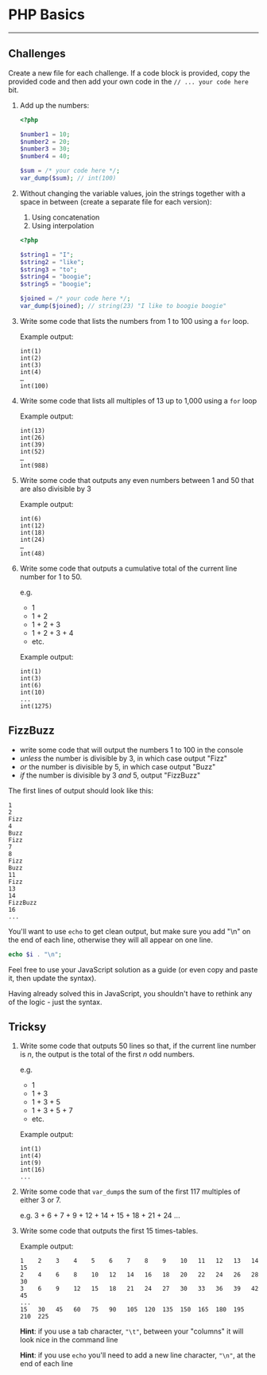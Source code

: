 # PHP Basics

---

## Challenges

Create a new file for each challenge. If a code block is provided, copy the provided code and then add your own code in the `// ... your code here` bit.

1) Add up the numbers:

    ```php
    <?php

    $number1 = 10;
    $number2 = 20;
    $number3 = 30;
    $number4 = 40;

    $sum = /* your code here */;
    var_dump($sum); // int(100)
    ```

1) Without changing the variable values, join the strings together with a space in between (create a separate file for each version):

    1. Using concatenation
    2. Using interpolation

    ```php
    <?php

    $string1 = "I";
    $string2 = "like";
    $string3 = "to";
    $string4 = "boogie";
    $string5 = "boogie";

    $joined = /* your code here */;
    var_dump($joined); // string(23) "I like to boogie boogie"
    ```

1) Write some code that lists the numbers from 1 to 100 using a `for` loop.

    Example output:

    ```
    int(1)
    int(2)
    int(3)
    int(4)
    …
    int(100)
    ```

1) Write some code that lists all multiples of 13 up to 1,000 using a `for` loop

    Example output:

    ```
    int(13)
    int(26)
    int(39)
    int(52)
    …
    int(988)
    ```

1) Write some code that outputs any even numbers between 1 and 50 that are also divisible by 3

    Example output:

    ```
    int(6)
    int(12)
    int(18)
    int(24)
    …
    int(48)
    ```


1) Write some code that outputs a cumulative total of the current line number for 1 to 50.

    e.g.

    - 1
    - 1 + 2
    - 1 + 2 + 3
    - 1 + 2 + 3 + 4
    - etc.

    Example output:

    ```
    int(1)
    int(3)
    int(6)
    int(10)
    ...
    int(1275)
    ```

## FizzBuzz

- write some code that will output the numbers 1 to 100 in the console
- *unless* the number is divisible by 3, in which case output "Fizz"
- *or* the number is divisible by 5, in which case output "Buzz"
- *if* the number is divisible by 3 *and* 5, output "FizzBuzz"

The first lines of output should look like this:

```
1
2
Fizz
4
Buzz
Fizz
7
8
Fizz
Buzz
11
Fizz
13
14
FizzBuzz
16
...
```

You'll want to use `echo` to get clean output, but make sure you add "\n" on the end of each line, otherwise they will all appear on one line.

```php
echo $i . "\n";
```

Feel free to use your JavaScript solution as a guide (or even copy and paste it, then update the syntax).

Having already solved this in JavaScript, you shouldn't have to rethink any of the logic - just the syntax.


## Tricksy

1) Write some code that outputs 50 lines so that, if the current line number is *n*, the output is the total of the first *n* odd numbers.

    e.g.

    - 1
    - 1 + 3
    - 1 + 3 + 5
    - 1 + 3 + 5 + 7
    - etc.

    Example output:

    ```
    int(1)
    int(4)
    int(9)
    int(16)
    ...
    ```


1) Write some code that `var_dump`s the sum of the first 117 multiples of either 3 or 7.

    e.g. 3 + 6 + 7 + 9 + 12 + 14 + 15 + 18 + 21 + 24 ...


1) Write some code that outputs the first 15 times-tables.

    Example output:

    ```
    1    2    3    4    5    6    7    8    9    10   11   12   13   14   15
    2    4    6    8    10   12   14   16   18   20   22   24   26   28   30
    3    6    9    12   15   18   21   24   27   30   33   36   39   42   45
    ...
    15   30   45   60   75   90   105  120  135  150  165  180  195  210  225
    ```

    **Hint**: if you use a tab character, `"\t"`, between your "columns" it will look nice in the command line

    **Hint**: if you use `echo` you'll need to add a new line character, `"\n"`, at the end of each line
